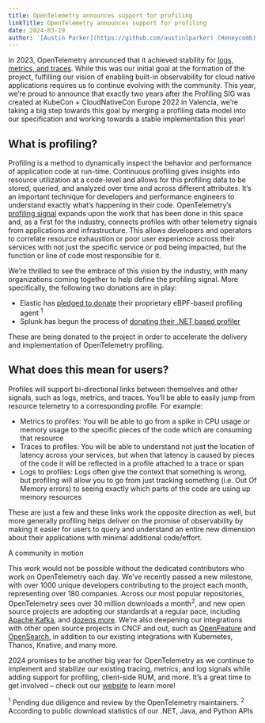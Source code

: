 ```yaml
---
title: OpenTelemetry announces support for profiling
linkTitle: OpenTelemetry announces support for profiling
date: 2024-03-19
author: '[Austin Parker](https://github.com/austinlparker) (Honeycomb)'
---
```


In 2023, OpenTelemetry announced that it achieved stability for
[logs, metrics, and traces](https://www.cncf.io/blog/2023/11/07/opentelemetry-at-kubecon-cloudnativecon-north-america-2023-update/).
While this was our initial goal at the formation of the project, fulfilling our
vision of enabling built-in observability for cloud native applications requires
us to continue evolving with the community. This year, we’re proud to announce
that exactly two years after the Profiling SIG was created at KubeCon +
CloudNativeCon Europe 2022 in Valencia, we’re taking a big step towards this
goal by merging a profiling data model into our specification and working
towards a stable implementation this year!

## What is profiling?

Profiling is a method to dynamically inspect the behavior and performance of
application code at run-time. Continuous profiling gives insights into resource
utilization at a code-level and allows for this profiling data to be stored,
queried, and analyzed over time and across different attributes. It’s an
important technique for developers and performance engineers to understand
exactly what’s happening in their code. OpenTelemetry’s
[profiling signal](https://github.com/open-telemetry/oteps/blob/main/text/profiles/0239-profiles-data-model.md)
expands upon the work that has been done in this space and, as a first for the
industry, connects profiles with other telemetry signals from applications and
infrastructure. This allows developers and operators to correlate resource
exhaustion or poor user experience across their services with not just the
specific service or pod being impacted, but the function or line of code most
responsible for it.

We’re thrilled to see the embrace of this vision by the industry, with many
organizations coming together to help define the profiling signal. More
specifically, the following two donations are in play:

- Elastic has
  [pledged to donate](https://github.com/open-telemetry/community/issues/1918)
  their proprietary eBPF-based profiling agent <sup>1</sup>
- Splunk has begun the process of
  [donating their .NET based profiler](https://github.com/open-telemetry/opentelemetry-dotnet-instrumentation/pull/3196)

These are being donated to the project in order to accelerate the delivery and
implementation of OpenTelemetry profiling.

## What does this mean for users?

Profiles will support bi-directional links between themselves and other signals,
such as logs, metrics, and traces. You’ll be able to easily jump from resource
telemetry to a corresponding profile. For example:

- Metrics to profiles: You will be able to go from a spike in CPU usage or
  memory usage to the specific pieces of the code which are consuming that
  resource
- Traces to profiles: You will be able to understand not just the location of
  latency across your services, but when that latency is caused by pieces of the
  code it will be reflected in a profile attached to a trace or span
- Logs to profiles: Logs often give the context that something is wrong, but
  profiling will allow you to go from just tracking something (i.e. Out Of
  Memory errors) to seeing exactly which parts of the code are using up memory
  resources

These are just a few and these links work the opposite direction as well, but
more generally profiling helps deliver on the promise of observability by making
it easier for users to query and understand an entire new dimension about their
applications with minimal additional code/effort.

A community in motion

This work would not be possible without the dedicated contributors who work on
OpenTelemetry each day. We’ve recently passed a new milestone, with over 1000
unique developers contributing to the project each month, representing over 180
companies. Across our most popular repositories, OpenTelemetry sees over 30
million downloads a month<sup>2</sup>, and new open source projects are adopting
our standards at a regular pace, including
[Apache Kafka](https://cwiki.apache.org/confluence/display/KAFKA/KIP-714%3A+Client+metrics+and+observability),
and [dozens more](https://opentelemetry.io/ecosystem/integrations/). We’re also
deepening our integrations with other open source projects in CNCF and out, such
as [OpenFeature](https://openfeature.dev) and
[OpenSearch](https://github.com/open-telemetry/opentelemetry-collector-contrib/issues/23611),
in addition to our existing integrations with Kubernetes, Thanos, Knative, and
many more.

2024 promises to be another big year for OpenTelemetry as we continue to
implement and stabilize our existing tracing, metrics, and log signals while
adding support for profiling, client-side RUM, and more. It’s a great time to
get involved – check out our [website](https://opentelemetry.io) to learn more!

<sup>1</sup> Pending due diligence and review by the OpenTelemetry maintainers.
<sup>2</sup> According to public download statistics of our .NET, Java, and
Python APIs
